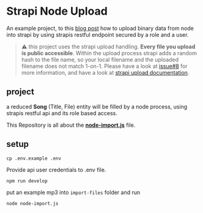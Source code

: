 # Strapi Node Upload

An example project, to this [blog post](https://raoulkramer.de/upload-media-files-to-strapi-within-a-node-process) how to upload binary data from node into strapi by using strapis restful endpoint secured by a role and a user.

> ⚠️ this project uses the strapi upload handling. **Every file you upload is public accessible**. Within the upload process
> strapi adds a random hash to the file name, so your local filename and the uploaded filename does not match 1-on-1.
> Please have a look at [issue#8](https://github.com/djpogo/strapi-node-upload/issues/8) for more information,
> and have a look at [strapi upload documentation](https://strapi.io/documentation/developer-docs/latest/plugins/upload.html).

## project

a reduced **Song** (Title, File) entity will be filled by a node process, using strapis restful api and its role based access.

This Repository is all about the **[node-import.js](node-import.js)** file.

## setup

`cp .env.example .env`

Provide api user credentials to .env file.

`npm run develop`

put an example mp3 into `import-files` folder and run

`node node-import.js`

